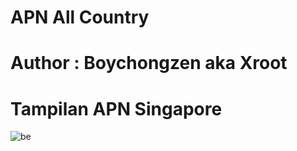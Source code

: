 # APN All Country

# Author : Boychongzen aka Xroot

# Tampilan APN Singapore
![be](https://raw.githubusercontent.com/boychongzen18/APN-All-Operator/master/sg.jpg)
